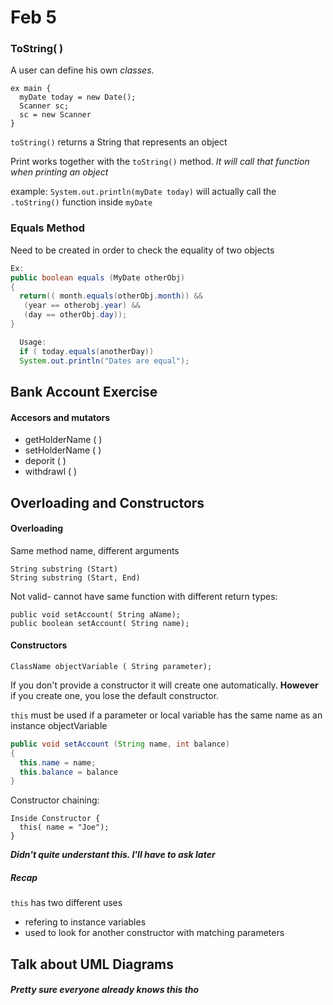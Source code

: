 # Feb 5
### ToString( )
A user can define his own *classes*.
```
ex main {
  myDate today = new Date();
  Scanner sc;
  sc = new Scanner
}
```
`toString()` returns a String that represents an object

Print works together with the `toString()` method. *It will call that function when printing an object*

example: `System.out.println(myDate today)` will actually call the `.toString()` function inside `myDate`
### Equals Method

Need to be created in order to check the equality of two objects


```java
Ex:
public boolean equals (MyDate otherObj)
{
  return(( month.equals(otherObj.month)) &&
   (year == otherobj.year) &&
   (day == otherObj.day));
}
```

```java
  Usage:
  if ( today.equals(anotherDay))
  System.out.println("Dates are equal");
```

## Bank Account Exercise
#### Accesors and mutators
- getHolderName ( )
- setHolderName ( )
- deporit ( )
- withdrawl ( )

## Overloading and Constructors

#### Overloading
Same method name, different arguments
```
String substring (Start)
String substring (Start, End)
```
Not valid- cannot have same function with different return types:

```
public void setAccount( String aName);
public boolean setAccount( String name);
```
#### Constructors
`ClassName objectVariable ( String parameter);`

If you don't provide a constructor it will create one automatically.
**However** if you create one, you lose the default constructor.

`this` must be used if a parameter or local variable has the same name as an instance objectVariable
```java
public void setAccount (String name, int balance)
{
  this.name = name;
  this.balance = balance
}
```

Constructor chaining:
```
Inside Constructor {
  this( name = "Joe");
}
```
_**Didn't quite  understant this. I'll have to ask later**_

##### Recap
`this` has two different uses
- refering to instance variables
- used to look for another constructor with matching parameters

## Talk about UML Diagrams
##### Pretty sure everyone already knows this tho

